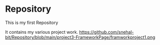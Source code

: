 # Repository
 This is my first Repository 

It contains my various project work.
https://github.com/snehal-bit/Repository/blob/main/project3-FrameworkPage/framworkproject1.png